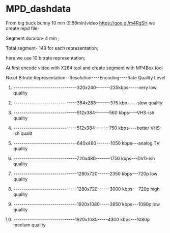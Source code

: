 # MPD_dashdata
From big buck bunny  10 min (9.56min)video  https://goo.gl/m4RgSH we create mpd file; 

Segment duraion- 4 min ;

Total segment- 149 for each representation;

here we use 10 bitrate representation;

At first encode video with X264 tool and create segment with MP4Box tool

No.of Bitrate Representation--Resolution----Encoding----Rate Quality Level

1. -------------------------------320x240-------235kbps-----very low quality

2. -------------------------------384x288-------375 kbp-----slow quality

3. -------------------------------512x384-------560 kbps----VHS-ish quality

4. -------------------------------512x384-------750 kbps----better VHS-ish qualit

5. -------------------------------640x480-------1050 kbps---analog TV quality

6. -------------------------------720x480-------1750 kbps---DVD-ish quality

7. -------------------------------1280x720------2350 kbps---720p low quality

8. -------------------------------1280x720------3000 kbps---720p high quality

9. -------------------------------1920x1080-----3850 kbps---1080p low quality

10. ------------------------------1920x1080-----4300 kbps---1080p medium quality
